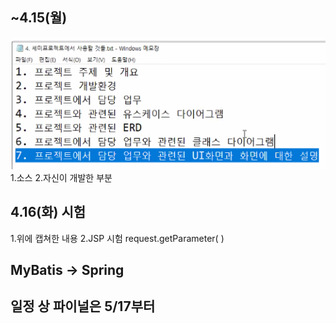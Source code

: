 ## ~4.15(월)
![](../image/Pasted%20image%2020240411174337.png)
1.소스
2.자신이 개발한 부분


## 4.16(화) 시험
1.위에 캡쳐한 내용
2.JSP 시험
 request.getParameter( )


## MyBatis -> Spring




## 일정 상 파이널은 5/17부터